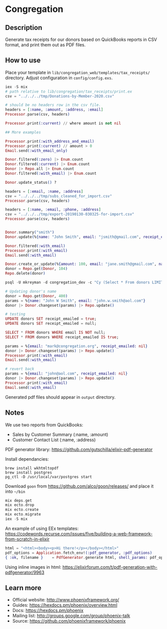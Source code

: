 # Congregation

## Description

Generate tax receipts for our donors based on QuickBooks reports in CSV format, and print them out as PDF files.

## How to use

Place your template in `lib/congregation_web/templates/tax_receipts/` directory.
Adjust configuration in `config/config.exs`.

```elixir
iex -S mix
# path relative to lib/congregation/tax_receipts/print.ex
csv = "../../../tmp/Donations-by-Member-2020.csv"

# should be no headers row in the csv file.
headers = [:name, :amount, :address, :email]
Processor.parse(csv, headers)

Processor.print(:current) // where amount is not nil

## More examples

Processor.print(:with_address_and_email)
Processor.print(:current) // amount > 0
Email.send(:with_email_only)

Donor.filtered(:zero) |> Enum.count
Donor.filtered(:current) |> Enum.count
Donor |> Repo.all |> Enum.count
Donor.filtered(:with_email) |> Enum.count

Donor.update_status() ?

headers = [:email, :name, :address]
csv = "../../../tmp/subs_cleaned_for_import.csv"
Processor.parse(csv, headers)

headers = [:name, :email, :phone, :address]
csv = "../../../tmp/export-20190130-030325-for-import.csv"
Processor.parse(csv, headers)


Donor.summary("smith")
Donor.update(%{name: "John Smith", email: "jsmith@gmail.com", receipt_emailed: nil})

Donor.filtered(:with_email)
Processor.print(:with_email)
Email.send(:with_email)

Donor.create_or_update(%{amount: 100, email: "jane.smith@gmail.com", name: "Jane Smith"})
donor = Repo.get(Donor, 104)
Repo.delete(donor)

psql -U mkreyman -d congregation_dev -c "Cy (Select * From donors LIMIT 2000) To STDOUT With CSV HEADER DELIMITER ',';" > ~/donors_data.csv

# Updating donor's name
donor = Repo.get(Donor, 400)
params = %{name: "John W Smith", email: "john.w.smith@aol.com"}
donor |> Donor.changeset(params) |> Repo.update()

# testing
UPDATE donors SET receipt_emailed = true;
UPDATE donors SET receipt_emailed = null;

SELECT * FROM donors WHERE email IS NOT null;
SELECT * FROM donors WHERE receipt_emailed IS true;

params = %{email: "mark@congregation.org", receipt_emailed: nil}
donor |> Donor.changeset(params) |> Repo.update()
Processor.print(:with_email)
Email.send(:with_email)

# revert back
params = %{email: "john@aol.com", receipt_emailed: nil}
donor |> Donor.changeset(params) |> Repo.update()
Processor.print(:with_email)
Email.send(:with_email)
```

Generated pdf files should appear in `output` directory.

## Notes

We use two reports from QuickBooks:

- Sales by Customer Summary (:name, :amount)
- Customer Contact List (:name, :address)

PDF generator library:
https://github.com/gutschilla/elixir-pdf-generator

Install dependancies:

```
brew install wkhtmltopdf
brew install postgres
pg_ctl -D /usr/local/var/postgres start
```

Download `goon` from https://github.com/alco/goon/releases/ and place it into `~/bin`

```elixir
mix deps.get
mix ecto.drop
mix ecto.create
mix ecto.migrate
iex -S mix
```

An example of using EEx templates:
https://codewords.recurse.com/issues/five/building-a-web-framework-from-scratch-in-elixir

```elixir
html = "<html><body><p>Hi there!</p></body></html>"
pdf_options = Application.fetch_env!(:pdf_generator, :pdf_options)
{ :ok, filename }    = PdfGenerator.generate html, shell_params: pdf_options
```

Using inline images in html:
https://elixirforum.com/t/pdf-generation-with-pdfgenerator/9963

<!-- To start your Phoenix server:

  * Install dependencies with `mix deps.get`
  * Create and migrate your database with `mix ecto.setup`
  * Install Node.js dependencies with `cd assets && npm install`
  * Start Phoenix endpoint with `mix phx.server`

Now you can visit [`localhost:4000`](http://localhost:4000) from your browser.

Ready to run in production? Please [check our deployment guides](https://hexdocs.pm/phoenix/deployment.html). -->

## Learn more

- Official website: http://www.phoenixframework.org/
- Guides: https://hexdocs.pm/phoenix/overview.html
- Docs: https://hexdocs.pm/phoenix
- Mailing list: http://groups.google.com/group/phoenix-talk
- Source: https://github.com/phoenixframework/phoenix
